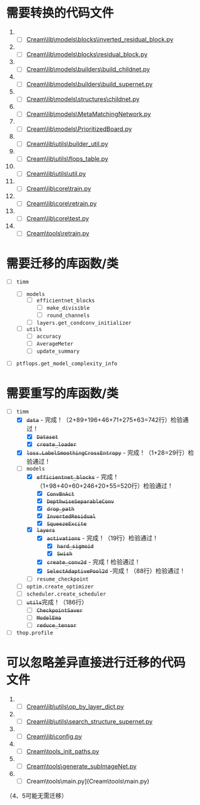 <font size = "3">

# 需要转换的代码文件

1. - [ ] [Cream\lib\models\blocks\inverted_residual_block.py](Cream\lib\models\blocks\inverted_residual_block.py)
2. - [ ] [Cream\lib\models\blocks\residual_block.py](Cream\lib\models\blocks\residual_block.py)
3. - [ ] [Cream\lib\models\builders\build_childnet.py](Cream\lib\models\builders\build_childnet.py)
4. - [ ] [Cream\lib\models\builders\build_supernet.py](Cream\lib\models\builders\build_supernet.py)
5. - [ ] [Cream\lib\models\structures\childnet.py](Cream\lib\models\structures\childnet.py)
6. - [ ] [Cream\lib\models\MetaMatchingNetwork.py](Cream\lib\models\MetaMatchingNetwork.py)
7. - [ ] [Cream\lib\models\PrioritizedBoard.py](Cream\lib\models\PrioritizedBoard.py)
8. - [ ] [Cream\lib\utils\builder_util.py](Cream\lib\utils\builder_util.py)
9. - [ ] [Cream\lib\utils\flops_table.py](Cream\lib\utils\flops_table.py)
10. - [ ] [Cream\lib\utils\util.py](Cream\lib\utils\util.py)
11. - [ ] [Cream\lib\core\train.py](Cream\lib\core\train.py)
12. - [ ] [Cream\lib\core\retrain.py](Cream\lib\core\retrain.py)
13. - [ ] [Cream\lib\core\test.py](Cream\lib\core\test.py)
14. - [ ] [Cream\tools\retrain.py](Cream\tools\retrain.py)

# 需要迁移的库函数/类

- [ ] `timm`
  - [ ] `models`
    - [ ] `efficientnet_blocks`
      - [ ] `make_divisible`
      - [ ] `round_channels`
    - [ ] `layers.get_condconv_initializer`
  - [ ] `utils`
    - [ ] `accuracy`
    - [ ] `AverageMeter`
    - [ ] `update_summary`
- [ ] `ptflops.get_model_complexity_info`


# 需要重写的库函数/类

- [ ] `timm`
  - [x] ~~`data`~~ - 完成！（2+89+196+46+71+275+63=742行）检验通过！
    - [x] ~~`Dataset`~~
    - [x] ~~`create_loader`~~
  - [x] ~~`loss.LabelSmoothingCrossEntropy`~~ - 完成！（1+28=29行）检验通过！
  - [ ] `models`
    - [x] ~~`efficientnet_blocks`~~ - 完成！（1+98+40+60+246+20+55=520行）检验通过！
      - [x] ~~`ConvBnAct`~~
      - [x] ~~`DepthwiseSeparableConv`~~
      - [x] ~~`drop_path`~~
      - [x] ~~`InvertedResidual`~~
      - [x] ~~`SqueezeExcite`~~
    - [x] ~~`layers`~~
      - [x] ~~`activations`~~ - 完成！（19行）检验通过！
        - [x] ~~`hard_sigmoid`~~
        - [x] ~~`Swish`~~
      - [x] ~~`create_conv2d`~~ - 完成！检验通过！
      - [x] ~~`SelectAdaptivePool2d`~~ -完成！（88行）检验通过！
    - [ ] `resume_checkpoint`
  - [ ] `optim.create_optimizer`
  - [ ] `scheduler.create_scheduler`
  - [ ] ~~`utils`~~完成！（186行）
    - [ ] ~~`CheckpointSaver`~~
    - [ ] ~~`ModelEma`~~
    - [ ] ~~`reduce_tensor`~~
- [ ] `thop.profile`

# 可以忽略差异直接进行迁移的代码文件

1. - [ ] [Cream\lib\utils\op_by_layer_dict.py](Cream\lib\utils\op_by_layer_dict.py)
2. - [ ] [Cream\lib\utils\search_structure_supernet.py](Cream\lib\utils\search_structure_supernet.py)
3. - [ ] [Cream\lib\config.py](Cream\lib\config.py)
4. - [ ] [Cream\tools\_init_paths.py](Cream\tools\_init_paths.py)
5. - [ ] [Cream\tools\generate_subImageNet.py](Cream\tools\generate_subImageNet.py)
6. - [ ] Cream\tools\main.py](Cream\tools\main.py)

（4、5可能无需迁移）